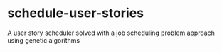 # schedule-user-stories
A user story scheduler solved with a job scheduling problem approach using genetic algorithms
